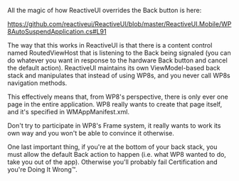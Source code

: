 All the magic of how ReactiveUI overrides the Back button is here:

https://github.com/reactiveui/ReactiveUI/blob/master/ReactiveUI.Mobile/WP8AutoSuspendApplication.cs#L91

The way that this works in ReactiveUI is that there is a content control named RoutedViewHost that is listening to the Back being signaled (you can do whatever you want in response to the hardware Back button and cancel the default action). ReactiveUI maintains its own ViewModel-based back stack and manipulates that instead of using WP8s, and you never call WP8s navigation methods.

This effectively means that, from WP8's perspective, there is only ever one page in the entire application. WP8 really wants to create that page itself, and it's specified in WMAppManifest.xml.

Don't try to participate in WP8's Frame system, it really wants to work its own way and you won't be able to convince it otherwise.

One last important thing, if you're at the bottom of your back stack, you must allow the default Back action to happen (i.e. what WP8 wanted to do, take you out of the app). Otherwise you'll probably fail Certification and you're Doing It Wrong™.